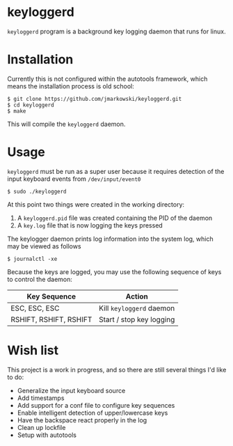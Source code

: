 # keyloggerd

`keyloggerd` program is a background key logging daemon that runs for linux.

# Installation

Currently this is not configured within the autotools framework, which means the
installation process is old school:

```
$ git clone https://github.com/jmarkowski/keyloggerd.git
$ cd keyloggerd
$ make
```

This will compile the `keyloggerd` daemon.

# Usage

`keyloggerd` must be run as a super user because it requires detection of the
input keyboard events from `/dev/input/event0`

```
$ sudo ./keyloggerd
```

At this point two things were created in the working directory:

1. A `keyloggerd.pid` file was created containing the PID of the daemon
2. A `key.log` file that is now logging the keys pressed

The keylogger daemon prints log information into the system log, which may be
viewed as follows

```
$ journalctl -xe
```

Because the keys are logged, you may use the following sequence of keys to
control the daemon:

Key Sequence | Action
-------------|-------
ESC, ESC, ESC | Kill `keyloggerd` daemon
RSHIFT, RSHIFT, RSHIFT | Start / stop key logging


# Wish list

This project is a work in progress, and so there are still several things I'd
like to do:

* Generalize the input keyboard source
* Add timestamps
* Add support for a conf file to configure key sequences
* Enable intelligent detection of upper/lowercase keys
* Have the backspace react properly in the log
* Clean up lockfile
* Setup with autotools
